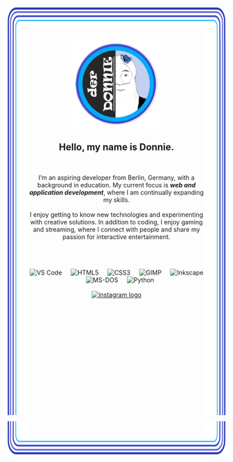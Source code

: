 <div align="center">
  <img src=".github/assets/corner-top-left.svg" valign="bottom" width="10%" height="80" alt=""><img
  src=".github/assets/edge-top.svg" valign="top" width="80%" height="48" alt=""><img
  src=".github/assets/corner-top-right.svg" valign="bottom" width="10%" height="80" alt="">
  <img src=".github/assets/edge-left.svg" align="left"  width="10%" height="860" alt=""><img
  src=".github/assets/edge-right.svg" align="right" width="10%" height="860" alt="">
  <div width="80%" align="center">
        <div align="center">
          <img height="200" src=".github/assets/LogoDonnie.png"  />
        </div>  
    <h2 align="center">Hello, my name is Donnie.</h2><br>
    <p align="center">I’m an aspiring developer from Berlin, Germany, with a background in education. My current focus is <b><i>web and application development</i></b>, where I am continually expanding my skills.<br><br>I enjoy getting to know new technologies and experimenting with creative solutions. In addition to coding, I enjoy gaming and streaming, where I connect with people and share my passion for interactive entertainment.</p>
    <br>
    <br>
    <br>
    <img src="https://cdn.jsdelivr.net/gh/devicons/devicon/icons/vscode/vscode-original.svg" height="40" alt="VS Code">
      <img width="12"> <img src="https://cdn.jsdelivr.net/gh/devicons/devicon/icons/html5/html5-original.svg"
        height="40" alt="HTML5"> <img width="12"> <img
        src="https://cdn.jsdelivr.net/gh/devicons/devicon/icons/css3/css3-original.svg" height="40" alt="CSS3"> <img
        width="12"> <img src="https://cdn.jsdelivr.net/gh/devicons/devicon/icons/gimp/gimp-original.svg" height="40"
        alt="GIMP"> <img width="12"> <img
        src="https://cdn.jsdelivr.net/gh/devicons/devicon/icons/inkscape/inkscape-original.svg" height="40"
        alt="Inkscape"> <img width="12"> <img
        src="https://cdn.jsdelivr.net/gh/devicons/devicon/icons/msdos/msdos-original.svg" height="40" alt="MS-DOS"> <img
        width="12"> <img src="https://cdn.jsdelivr.net/gh/devicons/devicon/icons/python/python-original.svg" height="40"
        alt="Python"> </div>
       <div align="">
    <br>
  <a href="https://www.instagram.com/DonnieZockt/" target="_blank">
    <img src="https://raw.githubusercontent.com/maurodesouza/profile-readme-generator/master/src/assets/icons/social/instagram/default.svg" width="52" height="40" alt="instagram logo"  />
  </a>
</div>
  </div>
  <br clear="both">

  <img src=".github/assets/corner-bottom-left.svg" width="10%" height="80" alt=""><img
  src=".github/assets/edge-bottom.svg" width="80%" height="48" alt=""><img
  src=".github/assets/corner-bottom-right.svg" width="10%" height="80" alt="">
</div>
